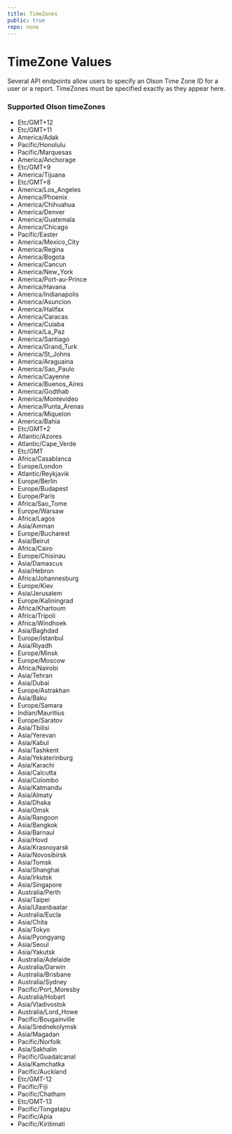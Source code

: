 ```yaml
---
title: TimeZones
public: true
repo: none
---
```

# TimeZone Values
Several API endpoints allow users to specify an Olson Time Zone ID for a user or a report. TimeZones must be specified exactly as they appear here.

### Supported Olson timeZones
  * Etc/GMT+12
  * Etc/GMT+11
  * America/Adak
  * Pacific/Honolulu
  * Pacific/Marquesas
  * America/Anchorage
  * Etc/GMT+9
  * America/Tijuana
  * Etc/GMT+8
  * America/Los_Angeles
  * America/Phoenix
  * America/Chihuahua
  * America/Denver
  * America/Guatemala
  * America/Chicago
  * Pacific/Easter
  * America/Mexico_City
  * America/Regina
  * America/Bogota
  * America/Cancun
  * America/New_York
  * America/Port-au-Prince
  * America/Havana
  * America/Indianapolis
  * America/Asuncion
  * America/Halifax
  * America/Caracas
  * America/Cuiaba
  * America/La_Paz
  * America/Santiago
  * America/Grand_Turk
  * America/St_Johns
  * America/Araguaina
  * America/Sao_Paulo
  * America/Cayenne
  * America/Buenos_Aires
  * America/Godthab
  * America/Montevideo
  * America/Punta_Arenas
  * America/Miquelon
  * America/Bahia
  * Etc/GMT+2
  * Atlantic/Azores
  * Atlantic/Cape_Verde
  * Etc/GMT
  * Africa/Casablanca
  * Europe/London
  * Atlantic/Reykjavik
  * Europe/Berlin
  * Europe/Budapest
  * Europe/Paris
  * Africa/Sao_Tome
  * Europe/Warsaw
  * Africa/Lagos
  * Asia/Amman
  * Europe/Bucharest
  * Asia/Beirut
  * Africa/Cairo
  * Europe/Chisinau
  * Asia/Damascus
  * Asia/Hebron
  * Africa/Johannesburg
  * Europe/Kiev
  * Asia/Jerusalem
  * Europe/Kaliningrad
  * Africa/Khartoum
  * Africa/Tripoli
  * Africa/Windhoek
  * Asia/Baghdad
  * Europe/Istanbul
  * Asia/Riyadh
  * Europe/Minsk
  * Europe/Moscow
  * Africa/Nairobi
  * Asia/Tehran
  * Asia/Dubai
  * Europe/Astrakhan
  * Asia/Baku
  * Europe/Samara
  * Indian/Mauritius
  * Europe/Saratov
  * Asia/Tbilisi
  * Asia/Yerevan
  * Asia/Kabul
  * Asia/Tashkent
  * Asia/Yekaterinburg
  * Asia/Karachi
  * Asia/Calcutta
  * Asia/Colombo
  * Asia/Katmandu
  * Asia/Almaty
  * Asia/Dhaka
  * Asia/Omsk
  * Asia/Rangoon
  * Asia/Bangkok
  * Asia/Barnaul
  * Asia/Hovd
  * Asia/Krasnoyarsk
  * Asia/Novosibirsk
  * Asia/Tomsk
  * Asia/Shanghai
  * Asia/Irkutsk
  * Asia/Singapore
  * Australia/Perth
  * Asia/Taipei
  * Asia/Ulaanbaatar
  * Australia/Eucla
  * Asia/Chita
  * Asia/Tokyo
  * Asia/Pyongyang
  * Asia/Seoul
  * Asia/Yakutsk
  * Australia/Adelaide
  * Australia/Darwin
  * Australia/Brisbane
  * Australia/Sydney
  * Pacific/Port_Moresby
  * Australia/Hobart
  * Asia/Vladivostok
  * Australia/Lord_Howe
  * Pacific/Bougainville
  * Asia/Srednekolymsk
  * Asia/Magadan
  * Pacific/Norfolk
  * Asia/Sakhalin
  * Pacific/Guadalcanal
  * Asia/Kamchatka
  * Pacific/Auckland
  * Etc/GMT-12
  * Pacific/Fiji
  * Pacific/Chatham
  * Etc/GMT-13
  * Pacific/Tongatapu
  * Pacific/Apia
  * Pacific/Kiritimati
